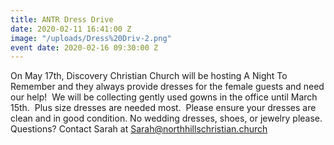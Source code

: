 ```yaml
---
title: ANTR Dress Drive
date: 2020-02-11 16:41:00 Z
image: "/uploads/Dress%20Driv-2.png"
event date: 2020-02-16 09:30:00 Z
---
```


On May 17th, Discovery Christian Church will be hosting A Night To Remember and they always provide dresses for the female guests and need our help!  We will be collecting gently used gowns in the office until March 15th.  Plus size dresses are needed most.  Please ensure your dresses are clean and in good condition. No wedding dresses, shoes, or jewelry please. Questions? Contact Sarah at Sarah@northhillschristian.church